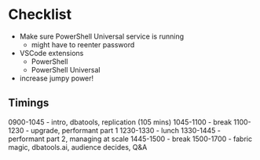 # Checklist

- Make sure PowerShell Universal service is running
    - might have to reenter password
- VSCode extensions
    - PowerShell
    - PowerShell Universal
- increase jumpy power!

## Timings

0900-1045 - intro, dbatools, replication  (105 mins)
1045-1100 - break
1100-1230 - upgrade, performant part 1
1230-1330 - lunch
1330-1445 - performant part 2, managing at scale
1445-1500 - break
1500-1700 - fabric magic, dbatools.ai, audience decides, Q&A